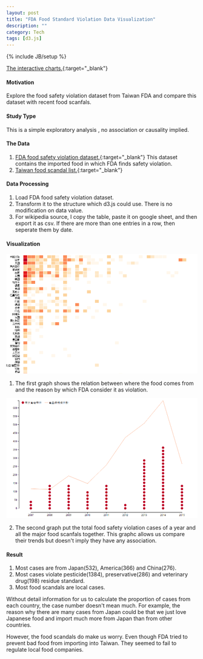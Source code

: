 ```yaml
---
layout: post
title: "FDA Food Standard Violation Data Visualization"
description: ""
category: Tech
tags: [d3.js]
---
```

{% include JB/setup %}

[The interactive charts.](http://licaschiou.github.io/FDA_Food_Standards_Violation/){:target="_blank"}

#### Motivation  

Explore the food safety violation dataset from Taiwan FDA and compare this dataset with recent food scanfals.

#### Study Type  

This is a simple exploratory analysis , no association or causality implied.

#### The Data  

1. [FDA food safety violation dataset.](http://data.fda.gov.tw/frontsite/data/DataAction.do?method=doDetail&infoId=52){:target="_blank"} This dataset contains the imported food in which FDA finds safety violation.
2. [Taiwan food scandal list.](http://zh.wikipedia.org/wiki/%E5%8F%B0%E7%81%A3%E9%A3%9F%E5%93%81%E5%AE%89%E5%85%A8%E4%BA%8B%E4%BB%B6%E5%88%97%E8%A1%A8){:target="_blank"}

#### Data Processing  

1. Load FDA food safety violation dataset.  
2. Transform it to the structure which d3.js could use. There is no modification on data value.  
3. For wikipedia source, I copy the table, paste it on google sheet, and then export it as csv. If there are more than one entries in a row, then seperate them by date.  

#### Visualization  

![graph 1](/assets/img/2015-05-29-1.png)


1. The first graph shows the relation between where the food comes from and the reason by which FDA consider it as violation.  

![graph 2](/assets/img/2015-05-29-2.png)

2. The second graph put the total food safety violation cases of a year and all the major food scanfals together. This graphc allows us compare their trends but doesn't imply they have any association.  

#### Result

1. Most cases are from Japan(532), America(366) and China(276). 
2. Most cases violate pesticide(1384), preservative(286) and veterinary drug(198) residue standard.  
3. Most food scandals are local cases.  

Without detail information for us to calculate the proportion of cases from each country, the case number doesn't mean much. For example, the reason why there are many cases from Japan could be that we just love Japanese food and import much more from Japan than from other countries. 

However, the food scandals do make us worry. Even though FDA tried to prevent bad food from importing into Taiwan. They seemed to fail to regulate local food companies.  